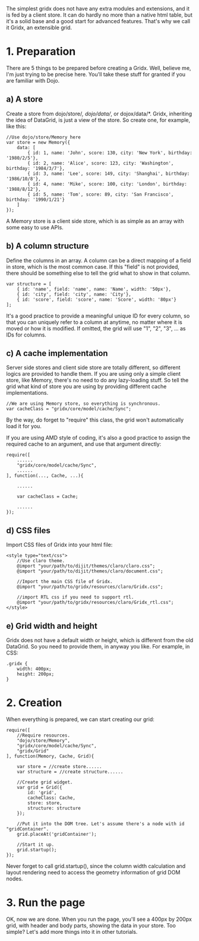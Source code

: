 The simplest gridx does not have any extra modules and extensions, and it is fed by a client store. It can do hardly no more than a native html table, but it's a solid base and a good start for advanced features. That's why we call it Gridx, an extensible grid.

# 1. Preparation

There are 5 things to be prepared before creating a Gridx. Well, believe me, I'm just trying to be precise here. You'll take these stuff for granted if you are familiar with Dojo.

## a) A store
Create a store from dojo/store/*, dojo/data/*, or dojox/data/*.
Gridx, inheriting the idea of DataGrid, is just a view of the store. So create one, for example, like this:

	//Use dojo/store/Memory here
	var store = new Memory({
		data: [
			{ id: 1, name: 'John', score: 130, city: 'New York', birthday: '1980/2/5'},
			{ id: 2, name: 'Alice', score: 123, city: 'Washington', birthday: '1984/3/7'},
			{ id: 3, name: 'Lee', score: 149, city: 'Shanghai', birthday: '1986/10/8'},
			{ id: 4, name: 'Mike', score: 100, city: 'London', birthday: '1988/8/12'},
			{ id: 5, name: 'Tom', score: 89, city: 'San Francisco', birthday: '1990/1/21'}
		]
	});

A Memory store is a client side store, which is as simple as an array with some easy to use APIs.

## b) A column structure
Define the columns in an array. A column can be a direct mapping of a field in store, which is the most common case. If this "field" is not provided, there should be something else to tell the grid what to show in that column.

	var structure = [
		{ id: 'name', field: 'name', name: 'Name', width: '50px'},
		{ id: 'city', field: 'city', name: 'City'},
		{ id: 'score', field: 'score', name: 'Score', width: '80px'}
	];

It's a good practice to provide a meaningful unique ID for every column, so that you can uniquely refer to a column at anytime, no matter where it is moved or how it is modified. If omitted, the grid will use "1", "2", "3", ... as IDs for columns.

## c) A cache implementation
Server side stores and client side store are totally different, so different logics are provided to handle them. If you are using only a simple client store, like Memory, there's no need to do any lazy-loading stuff. So tell the grid what kind of store you are using by providing different cache implementations.

	//We are using Memory store, so everything is synchronous.
	var cacheClass = "gridx/core/model/cache/Sync";

By the way, do forget to "require" this class, the grid won't automatically load it for you.

If you are using AMD style of coding, it's also a good practice to assign the required cache to an argument, and use that argument directly:

	require([
		......
		"gridx/core/model/cache/Sync",
		......
	], function(..., Cache, ...){
		
		......

		var cacheClass = Cache;

		......
	});

## d) CSS files

Import CSS files of Gridx into your html file:

	<style type="text/css">
		//Use claro theme.
		@import "your/path/to/dijit/themes/claro/claro.css";
		@import "your/path/to/dijit/themes/claro/document.css";

		//Import the main CSS file of Gridx.
		@import "your/path/to/gridx/resources/claro/Gridx.css";

		//import RTL css if you need to support rtl.
		@import "your/path/to/gridx/resources/claro/Gridx_rtl.css";
	</style>

## e) Grid width and height
Gridx does not have a default width or height, which is different from the old DataGrid. So you need to provide them, in anyway you like. For example, in CSS:

	.gridx {
		width: 400px;
		height: 200px;
	}


# 2. Creation
When everything is prepared, we can start creating our grid:

	require([
		//Require resources.
		"dojo/store/Memory",
		"gridx/core/model/cache/Sync",
		"gridx/Grid"
	], function(Memory, Cache, Grid){

		var store = //create store......
		var structure = //create structure......

		//Create grid widget.
		var grid = Grid({
			id: 'grid',
			cacheClass: Cache,
			store: store,
			structure: structure
		});

		//Put it into the DOM tree. Let's assume there's a node with id "gridContainer".
		grid.placeAt('gridContainer');

		//Start it up.
		grid.startup();
	});

Never forget to call grid.startup(), since the column width calculation and layout rendering need to access the geometry information of grid DOM nodes.

# 3. Run the page
OK, now we are done.
When you run the page, you'll see a 400px by 200px grid, with header and body parts, showing the data in your store.
Too simple? Let's add more things into it in other tutorials.